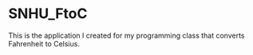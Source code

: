 # SNHU_FtoC
This is the application I created for my programming class that converts Fahrenheit to Celsius.
